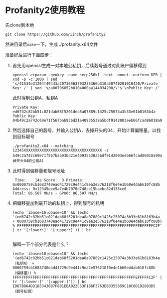 # Profanity2使用教程

先clone到本地

`git clone https://github.com/1inch/profanity2`

然进目录后`make`一下，生成 ./profanity.x64文件

准备好后进行下面四步：

1. 首先用openssl生成一对本地公私钥，后续靓号通过对此账户偏移得到

   ```
   openssl ecparam -genkey -name secp256k1 -text -noout -outform DER | xxd -p -c 1000 | sed 's/41534e31204f49443a20736563703235366b310a30740201010420/Private Key: /' | sed 's/a00706052b8104000aa144034200/\'$'\nPublic Key: /'
   ```

   此时得到公钥A，私钥A

   ```
   Private Key: ed6742c82bb51c021dab68f5201dea8a07889c1425c25074a3b33e61b8163b4a
   Public Key: 04b49c2a742c69e71f567bab93bd21e40935538a5bdf9142003eeb66fcad86018a99ad4d2e090ebcccba4670fc6b6dcda2281822dcf1f4b2e56b032de0cd9ae9c7
   ```

   

2. 然后选择自己的靓号，并输入公钥A，去掉开头的04，开始计算偏移量，以找到目标靓号

   ```
   ./profanity2.x64 --matching 12345XXXXXXXXXXXXXXXXXXXXXXXXXXXXXXXXXXX -z b49c2a742c69e71f567bab93bd21e40935538a5bdf9142003eeb66fcad86018a99ad4d2e090ebcccba4670fc6b6dcda2281822dcf1f4b2e56b032de0cd9ae9c7(去掉开头04的公钥A)
   ```

   

3. 此时得到偏移量和靓号地址

   ```
    Time:    14s Score:  3 Private: 0x0000759cb1683740ead41729c9e441c9ea2e576218f0e4e1b60e4dab610fc88b Address: 0x12345eee5a7e4b7070d748ce15baebc82d135ce6
   Total: 86.507 MH/s - GPU0: 86.507 MH/s
   ```

   

4. 把偏移量加到最开始的私钥上，得到靓号的私钥

   

   ```
   (echo 'ibase=16;obase=10' && (echo '(ed6742c82bb51c021dab68f5201dea8a07889c1425c25074a3b33e61b8163b4a + 0000759cb1683740ead41729c9e441c9ea2e576218f0e4e1b60e4dab610fc88b) % FFFFFFFFFFFFFFFFFFFFFFFFFFFFFFFFFFFFFFFFFFFFFFFFFFFFFFFEFFFFFC2F' | tr '[:lower:]' '[:upper:]')) | bc
   
   
   ```

   

   解释一下个部分代表是什么？

   ```
   (echo 'ibase=16;obase=10' && (echo '(ed6742c82bb51c021dab68f5201dea8a07889c1425c25074a3b33e61b8163b4a（私钥A） + 0000759cb1683740ead41729c9e441c9ea2e576218f0e4e1b60e4dab610fc88b（偏移量）) % FFFFFFFFFFFFFFFFFFFFFFFFFFFFFFFFFFFFFFFFFFFFFFFFFFFFFFFEFFFFFC2F' | tr '[:lower:]' '[:upper:]')) | bc 
   ED67B864DD1D5343087F801EEA022C53F1B6F3763EB3355659C18C0D192603D5 （靓号私钥）
   ```

   